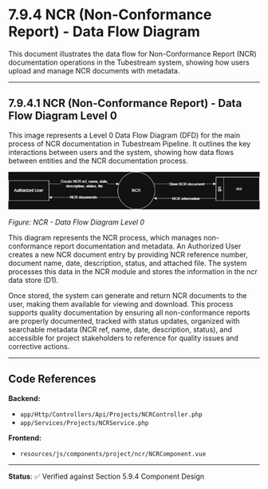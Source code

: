 # 7.9.4 NCR (Non-Conformance Report) - Data Flow Diagram

This document illustrates the data flow for Non-Conformance Report (NCR) documentation operations in the Tubestream system, showing how users upload and manage NCR documents with metadata.

---

## 7.9.4.1 NCR (Non-Conformance Report) - Data Flow Diagram Level 0

This image represents a Level 0 Data Flow Diagram (DFD) for the main process of NCR documentation in Tubestream Pipeline. It outlines the key interactions between users and the system, showing how data flows between entities and the NCR documentation process.

![7.9.4-NCR-0.png](7.9.4-NCR-0.png)

*Figure: NCR - Data Flow Diagram Level 0*

This diagram represents the NCR process, which manages non-conformance report documentation and metadata. An Authorized User creates a new NCR document entry by providing NCR reference number, document name, date, description, status, and attached file. The system processes this data in the NCR module and stores the information in the ncr data store (D1).

Once stored, the system can generate and return NCR documents to the user, making them available for viewing and download. This process supports quality documentation by ensuring all non-conformance reports are properly documented, tracked with status updates, organized with searchable metadata (NCR ref, name, date, description, status), and accessible for project stakeholders to reference for quality issues and corrective actions.

---

## Code References

**Backend:**
- `app/Http/Controllers/Api/Projects/NCRController.php`
- `app/Services/Projects/NCRService.php`

**Frontend:**
- `resources/js/components/project/ncr/NCRComponent.vue`

---

**Status**: ✅ Verified against Section 5.9.4 Component Design
